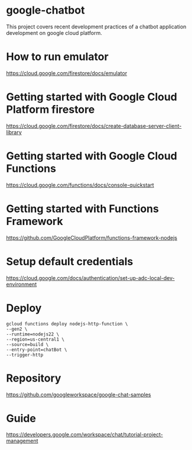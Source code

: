 # google-chatbot
This project covers recent development practices of a chatbot application development on google cloud platform.

# How to run emulator

https://cloud.google.com/firestore/docs/emulator

# Getting started with Google Cloud Platform firestore

https://cloud.google.com/firestore/docs/create-database-server-client-library

# Getting started with Google Cloud Functions

https://cloud.google.com/functions/docs/console-quickstart

# Getting started with Functions Framework

https://github.com/GoogleCloudPlatform/functions-framework-nodejs

# Setup default credentials
https://cloud.google.com/docs/authentication/set-up-adc-local-dev-environment

# Deploy

```
gcloud functions deploy nodejs-http-function \
--gen2 \
--runtime=nodejs22 \
--region=us-central1 \
--source=build \
--entry-point=chatBot \
--trigger-http
```

# Repository

https://github.com/googleworkspace/google-chat-samples

# Guide

https://developers.google.com/workspace/chat/tutorial-project-management



